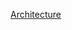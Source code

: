 [Architecture](https://nickcraver.com/blog/2016/02/17/stack-overflow-the-architecture-2016-edition/)